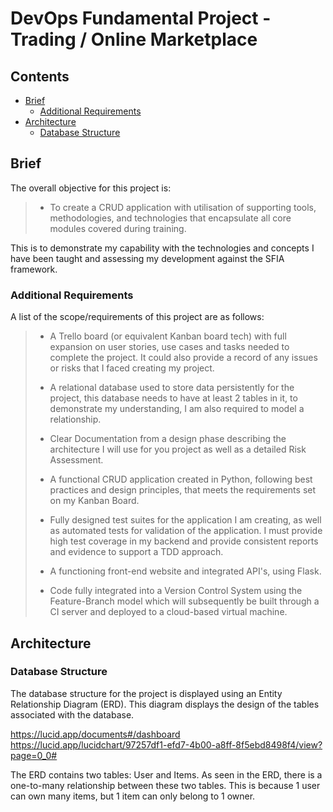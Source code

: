 # DevOps Fundamental Project - Trading / Online Marketplace

## Contents

- [Brief](#brief)
  - [Additional Requirements](#additional-requirements)
- [Architecture](#architecture)
  - [Database Structure](#database-structure)

## Brief

The overall objective for this project is:

> - To create a CRUD application with utilisation of supporting tools, methodologies, and technologies that encapsulate all core modules covered during training.

This is to demonstrate my capability with the technologies and concepts I have been taught and assessing my development against the SFIA framework. 

### Additional Requirements

A list of the scope/requirements of this project are as follows:

> - A Trello board (or equivalent Kanban board tech) with full expansion on user stories, use cases and tasks needed to complete the project. It could also provide a record of any issues or risks that I faced creating my project.
>
> - A relational database used to store data persistently for the project, this database needs to have at least 2 tables in it, to demonstrate my understanding, I am also required to model a relationship.
>
> - Clear Documentation from a design phase describing the architecture I will use for you project as well as a detailed Risk Assessment. 
>
> - A functional CRUD application created in Python, following best practices and design principles, that meets the requirements set on my Kanban Board.
>
> - Fully designed test suites for the application I am creating, as well as automated tests for validation of the application. I must provide high test coverage in my backend and provide consistent reports and evidence to support a TDD approach.
>
> - A functioning front-end website and integrated API's, using Flask.
>
> - Code fully integrated into a Version Control System using the Feature-Branch model which will subsequently be built through a CI server and deployed to a cloud-based virtual machine.

## Architecture

### Database Structure

The database structure for the project is displayed using an Entity Relationship Diagram (ERD). This diagram displays the design of the tables associated with the database.

https://lucid.app/documents#/dashboard
https://lucid.app/lucidchart/97257df1-efd7-4b00-a8ff-8f5ebd8498f4/view?page=0_0#

The ERD contains two tables: User and Items. As seen in the ERD, there is a one-to-many relationship between these two tables. This is because 1 user can own many items, but 1 item can only belong to 1 owner.
